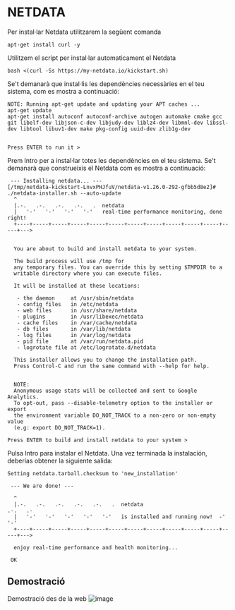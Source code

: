 # NETDATA
Per instal·lar Netdata utilitzarem la següent comanda
```console
apt-get install curl -y
```

Utilitzem el script per instal·lar automaticament el Netdata
```console
bash <(curl -Ss https://my-netdata.io/kickstart.sh)
```
Se't demanarà que instal·lis les dependències necessàries en el teu sistema, com es mostra a continuació:
```
NOTE: Running apt-get update and updating your APT caches ...
apt-get update 
apt-get install autoconf autoconf-archive autogen automake cmake gcc git libelf-dev libjson-c-dev libjudy-dev liblz4-dev libmnl-dev libssl-dev libtool libuv1-dev make pkg-config uuid-dev zlib1g-dev 


Press ENTER to run it > 
```
Prem Intro per a instal·lar totes les dependències en el teu sistema. Se't demanarà que construeixis el Netdata com es mostra a continuació:
```
 --- Installing netdata... --- 
[/tmp/netdata-kickstart-LnvxPHJfuV/netdata-v1.26.0-292-gfbb5d8e2]# ./netdata-installer.sh --auto-update 
  ^
  |.-.   .-.   .-.   .-.   .  netdata                                        
  |   '-'   '-'   '-'   '-'   real-time performance monitoring, done right!  
  +----+-----+-----+-----+-----+-----+-----+-----+-----+-----+-----+-----+--->


  You are about to build and install netdata to your system.

  The build process will use /tmp for
  any temporary files. You can override this by setting $TMPDIR to a
  writable directory where you can execute files.

  It will be installed at these locations:

   - the daemon     at /usr/sbin/netdata
   - config files   in /etc/netdata
   - web files      in /usr/share/netdata
   - plugins        in /usr/libexec/netdata
   - cache files    in /var/cache/netdata
   - db files       in /var/lib/netdata
   - log files      in /var/log/netdata
   - pid file       at /var/run/netdata.pid
   - logrotate file at /etc/logrotate.d/netdata

  This installer allows you to change the installation path.
  Press Control-C and run the same command with --help for help.


  NOTE:
  Anonymous usage stats will be collected and sent to Google Analytics.
  To opt-out, pass --disable-telemetry option to the installer or export
  the environment variable DO_NOT_TRACK to a non-zero or non-empty value
  (e.g: export DO_NOT_TRACK=1).

Press ENTER to build and install netdata to your system > 
```

Pulsa Intro para instalar el Netdata. Una vez terminada la instalación, deberías obtener la siguiente salida:
```
Setting netdata.tarball.checksum to 'new_installation'

 --- We are done! --- 

  ^
  |.-.   .-.   .-.   .-.   .-.   .  netdata                          .-.   .-
  |   '-'   '-'   '-'   '-'   '-'   is installed and running now!  -'   '-'  
  +----+-----+-----+-----+-----+-----+-----+-----+-----+-----+-----+-----+--->

  enjoy real-time performance and health monitoring...

 OK  
```

## Demostració
Demostració des de la web
![image](https://github.com/Proyecto-Sintesi/configs/assets/122394285/d4f5139f-4284-4a9d-9df3-e60b4eef0b08)
